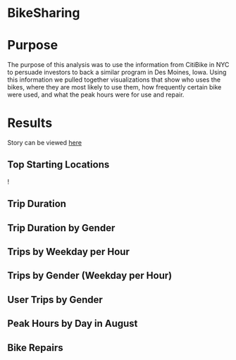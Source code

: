 # BikeSharing

# Purpose
The purpose of this analysis was to use the information from CitiBike in NYC to persuade investors to back a similar program in Des Moines, Iowa.  Using this information we pulled together visualizations that show who uses the bikes, where they are most likely to use them, how frequently certain bike were used, and what the peak hours were for use and repair.

# Results

Story can be viewed [here](https://public.tableau.com/app/profile/ryan.jeffery/viz/CitiBikeChallenge_16572378779900/Story1?publish=yes)

## Top Starting Locations
!
## Trip Duration

## Trip Duration by Gender

## Trips by Weekday per Hour

## Trips by Gender (Weekday per Hour)

## User Trips by Gender

## Peak Hours by Day in August

## Bike Repairs
